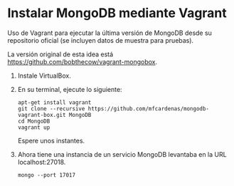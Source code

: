 Instalar MongoDB mediante Vagrant
================

Uso de Vagrant para ejecutar la última versión de MongoDB desde su repositorio oficial (se incluyen datos de muestra para pruebas).

La versión original de esta idea está https://github.com/bobthecow/vagrant-mongobox.

1. Instale VirtualBox.

2. En su terminal, ejecute lo siguiente:

   ```
   apt-get install vagrant
   git clone --recursive https://github.com/mfcardenas/mongodb-vagrant-box.git MongoDB
   cd MongoDB
   vagrant up
   ```

   Espere unos instantes.
   
3. Ahora tiene una instancia de un servicio MongoDB levantaba en la URL localhost:27018.

   ```
   mongo --port 17017
   ```